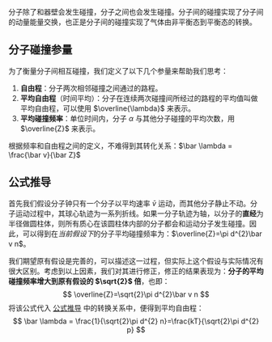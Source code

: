 分子除了和器壁会发生碰撞，分子之间也会发生碰撞。分子间的碰撞实现了分子间的动量能量交换，也正是分子间的碰撞实现了气体由非平衡态到平衡态的转换。

## 分子碰撞参量

为了衡量分子间相互碰撞，我们定义了以下几个参量来帮助我们思考：
1. **自由程**：分子两次相邻碰撞之间通过的路程。
2. **平均自由程**（时间平均）：分子在连续两次碰撞间所经过的路程的平均值叫做平均自由程，可以使用 $\overline{\lambda}$ 来表示。
3. **平均碰撞频率**：单位时间内，分子 $\alpha$ 与其他分子碰撞的平均次数，用 $\overline{Z}$ 来表示。

根据频率和自由程之间的定义，不难得到其转化关系：$\bar \lambda = \frac{\bar v}{\bar Z}$

## 公式推导

首先我们假设分子钟只有一个分子以平均速率 $\bar v$ 运动，而其他分子静止不动。分子运动过程中，其球心轨迹为一系列折线。如果一分子轨迹为轴，以分子的**直经**为半径做圆柱体，则所有质心在该圆柱体内部的分子都会和运动分子发生碰撞。因此，可以得到在*当前假设下*的分子平均碰撞频率为：$\overline{Z}=\pi d^{2}\bar v n$。

我们期望原有假设是完善的，可以描述这一过程，但实际上这个假设与实际情况有很大区别。考虑到以上因素，我们对其进行修正，修正的结果表现为：**分子的平均碰撞频率增大到原有假设的 $\sqrt{2}$ 倍**，也即：
$$
\overline{Z}=\sqrt{2}\pi d^{2}\bar v n
$$
将该公式代入 [公式推导](#公式推导) 中的转换关系中，便得到平均自由程：
$$
\bar \lambda = \frac{1}{\sqrt{2}\pi d^{2} n}=\frac{kT}{\sqrt{2}\pi d^{2} p}
$$
